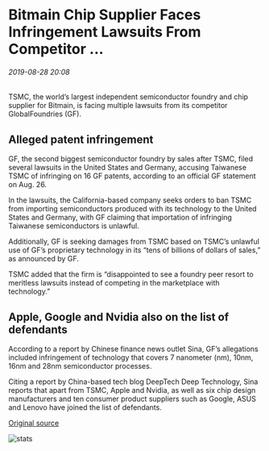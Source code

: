 # Bitmain Chip Supplier Faces Infringement Lawsuits From Competitor ...

###### 2019-08-28 20:08

TSMC, the world’s largest independent semiconductor foundry and chip supplier for Bitmain, is facing multiple lawsuits from its competitor GlobalFoundries (GF).

## Alleged patent infringement 

GF, the second biggest semiconductor foundry by sales after TSMC, filed several lawsuits in the United States and Germany, accusing Taiwanese TSMC of infringing on 16 GF patents, according to an official GF statement on Aug. 26.

In the lawsuits, the California-based company seeks orders to ban TSMC from importing semiconductors produced with its technology to the United States and Germany, with GF claiming that importation of infringing Taiwanese semiconductors is unlawful.

Additionally, GF is seeking damages from TSMC based on TSMC’s unlawful use of GF’s proprietary technology in its “tens of billions of dollars of sales,” as announced by GF.

TSMC added that the firm is “disappointed to see a foundry peer resort to meritless lawsuits instead of competing in the marketplace with technology.”

## Apple, Google and Nvidia also on the list of defendants

According to a report by Chinese finance news outlet Sina, GF’s allegations included infringement of technology that covers 7 nanometer (nm), 10nm, 16nm and 28nm semiconductor processes.

Citing a report by China-based tech blog DeepTech Deep Technology, Sina reports that apart from TSMC, Apple and Nvidia, as well as six chip design manufacturers and ten consumer product suppliers such as Google, ASUS and Lenovo have joined the list of defendants.

[Original source](https://cointelegraph.com/news/bitmain-chip-supplier-faces-infringement-lawsuits-from-competitor)

![stats](https://c.statcounter.com/11760860/0/a89fa40b/1/ "stats")